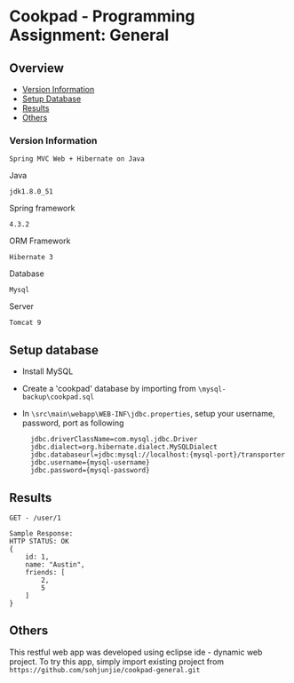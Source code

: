 # Cookpad - Programming Assignment: General


## Overview
- [Version Information](#version-information)
- [Setup Database](#setup-database)
- [Results](#results)
- [Others](#others)

### Version Information 
`Spring MVC Web + Hibernate on Java`

Java

	jdk1.8.0_51
	
Spring framework

	4.3.2

ORM Framework
	
	Hibernate 3

Database

	Mysql

Server
	
	Tomcat 9


## Setup database
- Install MySQL
- Create a 'cookpad' database by importing from `\mysql-backup\cookpad.sql`
- In `\src\main\webapp\WEB-INF\jdbc.properties`, setup your username, password, port as following

		jdbc.driverClassName=com.mysql.jdbc.Driver
		jdbc.dialect=org.hibernate.dialect.MySQLDialect
		jdbc.databaseurl=jdbc:mysql://localhost:{mysql-port}/transporter
		jdbc.username={mysql-username}
		jdbc.password={mysql-password}

## Results

```
GET - /user/1
```
```
Sample Response:
HTTP STATUS: OK
{
	id: 1,
	name: "Austin",
	friends: [
		2,
		5
	]
}
```

## Others

This restful web app was developed using eclipse ide - dynamic web project.
To try this app, simply import existing project from `https://github.com/sohjunjie/cookpad-general.git`
